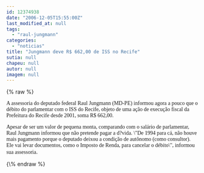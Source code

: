 ```yaml
---
id: 12374938
date: "2006-12-05T15:55:00Z"
last_modified_at: null
tags:
  - "raul-jungmann"
categories:
  - "noticias"
title: "Jungmann deve R$ 662,00 de ISS no Recife"
sutia: null
chapeu: null
autor: null
imagem: null
---
```

{\% raw %}
<p><P><FONT face=Verdana>A assessoria do deputado federal Raul Jungmann (MD-PE) informou agora a pouco que o débito do parlamentar com o ISS do Recife, objeto de uma ação de execução fiscal da Prefeitura do Recife desde 2001, soma R$ 662,00.</FONT></P></p>
<p><P><FONT face=Verdana>Apesar de ser um valor de pequena monta, comparando com o salário de parlamentar, Raul Jungmann informou que não pretende pagar a d?vida. \"De 1994 para cá, não houve mais pagamento porque o deputado deixou a condição de autônomo (como consultor). Ele vai levar documentos, como o Imposto de Renda, para cancelar o débito\", informou sua assessoria</FONT>.</P> </p>
{\% endraw %}